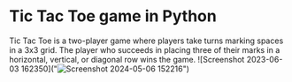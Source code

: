 # Tic Tac Toe game in Python

Tic Tac Toe is a two-player game where players take turns marking spaces in a 3x3 grid. The player who succeeds in placing three of their marks in a horizontal, vertical, or diagonal row wins the game.
![Screenshot 2023-06-03 162350]("![Screenshot 2024-05-06 152216](https://github.com/Angel2526/Tic-Tac-Toe/assets/83410222/153823dd-6baa-4830-9e79-5736699c7953)")
